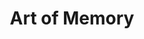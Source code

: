 ---
title: "Art of Memory"
bookmark: "https://artofmemory.com/wiki/Main_Page/"
tags:
  - Bookmark
---